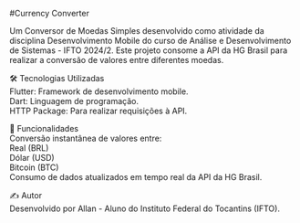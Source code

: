 #Currency Converter

Um Conversor de Moedas Simples desenvolvido como atividade da disciplina Desenvolvimento Mobile do curso de Análise e Desenvolvimento de Sistemas - IFTO 2024/2. Este projeto consome a API da HG Brasil para realizar a conversão de valores entre diferentes moedas.

🛠 Tecnologias Utilizadas  
Flutter: Framework de desenvolvimento mobile.  
Dart: Linguagem de programação.  
HTTP Package: Para realizar requisições à API.

🌟 Funcionalidades   
Conversão instantânea de valores entre:  
Real (BRL)  
Dólar (USD)  
Bitcoin (BTC)  
Consumo de dados atualizados em tempo real da API da HG Brasil.

✍️ Autor  
Desenvolvido por Allan - Aluno do Instituto Federal do Tocantins (IFTO).
